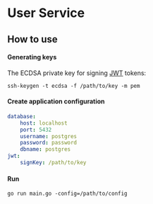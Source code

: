 # User Service

## How to use

#### Generating keys
The ECDSA private key for signing [JWT](https://jwt.io) tokens:

    ssh-keygen -t ecdsa -f /path/to/key -m pem 

#### Create application configuration

```yaml
database:
    host: localhost
    port: 5432
    username: postgres
    password: password
    dbname: postgres
jwt:
    signKey: /path/to/key
```

#### Run

    go run main.go -config=/path/to/config
